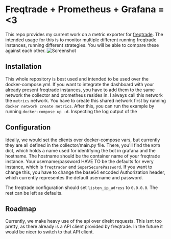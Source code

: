 # Freqtrade + Prometheus + Grafana = <3

This repo provides my current work on a metric exporter for [freqtrade](https://github.com/freqtrade/freqtrade).
The intended usage for this is to monitor multiple different running freqtrade instances, running different strategies.
You will be able to compare these against each other.
![Screenshot](https://lakur.tech/s/ffb2b12abbc515454a95c35fc5bfac3d9eace5b1.png)

## Installation
This whole repository is best used and intended to be used over the docker-compose.yml.
If you want to integrate the dashboard with your already present freqtrade instances, you have to add them to the same network the collector and prometheus resides in.
I always call this network the `metrics` network.
You have to create this shared network first by running `docker network create metrics`.
After this, you can run the example by running `docker-compose up -d`.
Inspecting the log output of the 

## Configuration
Ideally, we would set the clients over docker-compose vars, but currently they are all defined in the collector/main.py file.
There, you'll find the `BOTS` dict, which holds a name used for identifying the bot in grafana and the hostname.
The hostname should be the container name of your freqtrade instance.
Your username/password HAVE TO be the defaults for every instance, which is `freqtrader` and `SuperSecurePassword`.
If you want to change this, you have to change the base64 encoded Authorization header, which currently representes the default username and password.

The freqtrade configuration should set `listen_ip_adress` to `0.0.0.0`. The rest can be left as defaults.


## Roadmap
Currently, we make heavy use of the api over direkt requests. This isnt too pretty, as there already is a API client provided by freqtrade.
In the future it would be nicer to switch to that API client.

